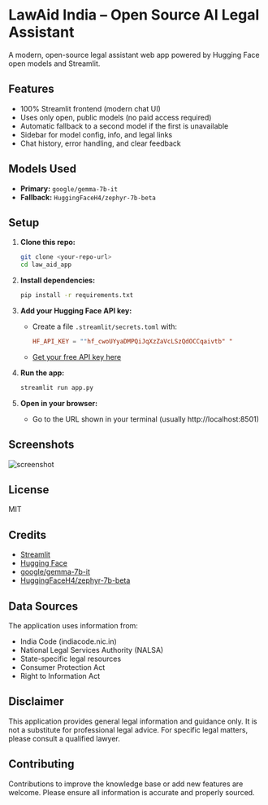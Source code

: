 # LawAid India – Open Source AI Legal Assistant

A modern, open-source legal assistant web app powered by Hugging Face open models and Streamlit.

## Features
- 100% Streamlit frontend (modern chat UI)
- Uses only open, public models (no paid access required)
- Automatic fallback to a second model if the first is unavailable
- Sidebar for model config, info, and legal links
- Chat history, error handling, and clear feedback

## Models Used
- **Primary:** `google/gemma-7b-it`
- **Fallback:** `HuggingFaceH4/zephyr-7b-beta`

## Setup
1. **Clone this repo:**
   ```bash
   git clone <your-repo-url>
   cd law_aid_app
   ```
2. **Install dependencies:**
   ```bash
   pip install -r requirements.txt
   ```
3. **Add your Hugging Face API key:**
   - Create a file `.streamlit/secrets.toml` with:
     ```toml
     HF_API_KEY = ""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" "
     ```
   - [Get your free API key here](https://huggingface.co/settings/tokens)

4. **Run the app:**
   ```bash
   streamlit run app.py
   ```

5. **Open in your browser:**
   - Go to the URL shown in your terminal (usually http://localhost:8501)

## Screenshots
![screenshot](screenshot.png)

## License
MIT

## Credits
- [Streamlit](https://streamlit.io/)
- [Hugging Face](https://huggingface.co/)
- [google/gemma-7b-it](https://huggingface.co/google/gemma-7b-it)
- [HuggingFaceH4/zephyr-7b-beta](https://huggingface.co/HuggingFaceH4/zephyr-7b-beta)

## Data Sources

The application uses information from:
- India Code (indiacode.nic.in)
- National Legal Services Authority (NALSA)
- State-specific legal resources
- Consumer Protection Act
- Right to Information Act

## Disclaimer

This application provides general legal information and guidance only. It is not a substitute for professional legal advice. For specific legal matters, please consult a qualified lawyer.

## Contributing

Contributions to improve the knowledge base or add new features are welcome. Please ensure all information is accurate and properly sourced. 
